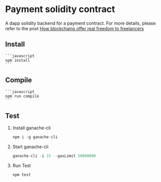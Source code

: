 # Payment solidity contract
A dapp solidity backend for a payment contract. For more details, please refer to the post [How blockchains offer real freedom to freelancers](https://medium.com/@katat/how-blockchains-offer-real-freedom-to-freelancers-4cde199423c0)

## Install

    ```javascript
    npm install
    ```

## Compile

    ```javascript
    npm run compile
    ```

## Test

1. Install ganache-cli
    ```javascript
    npm i -g ganache-cli
    ``` 

2. Start ganache-cli
    ```javascript
    ganache-cli -i 15 --gasLimit 50000000
    ```

3. Run Test
    ```javascript
    npm test
    ``` 